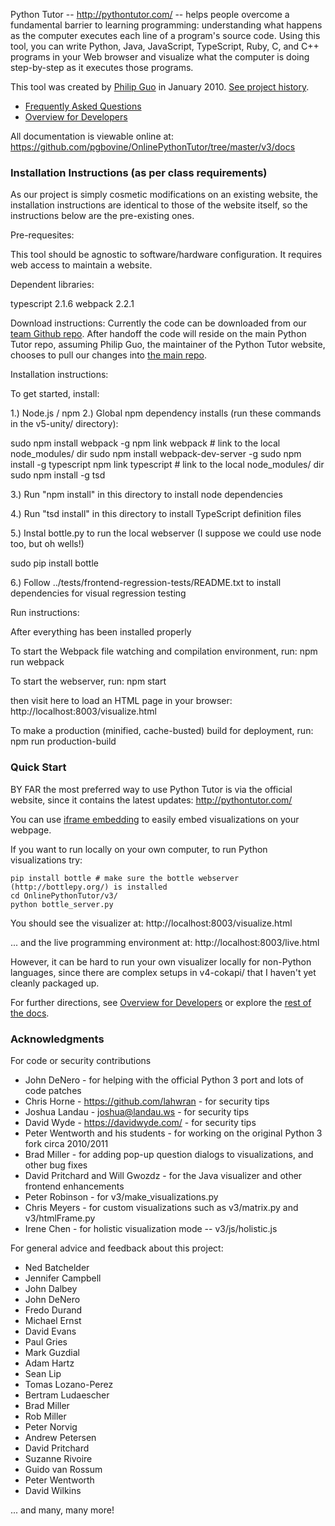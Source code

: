 Python Tutor -- http://pythontutor.com/ -- helps people overcome a fundamental barrier to learning programming: understanding what happens as the computer executes each line of a program's source code. Using this tool, you can write Python, Java, JavaScript, TypeScript, Ruby, C, and C++ programs in your Web browser and visualize what the computer is doing step-by-step as it executes those programs.

This tool was created by [Philip Guo](http://pgbovine.net/) in January 2010. [See project history](history.txt).

- [Frequently Asked Questions](v3/docs/user-FAQ.md)
- [Overview for Developers](v3/docs/developer-overview.md)

All documentation is viewable online at: https://github.com/pgbovine/OnlinePythonTutor/tree/master/v3/docs

### Installation Instructions (as per class requirements)

As our project is simply cosmetic modifications on an existing website, the installation instructions are identical to those of the website itself, so the instructions below are the pre-existing ones.

Pre-requesites:

This tool should be agnostic to software/hardware configuration. It requires web access to maintain a website.

Dependent libraries:

typescript 2.1.6
webpack 2.2.1

Download instructions:
Currently the code can be downloaded from our [team Github repo](https://github.com/Rephraim/junior-design). After handoff the code will reside on the main Python Tutor repo, assuming Philip Guo, the maintainer of the Python Tutor website, chooses to pull our changes into [the main repo](https://github.com/pgbovine/OnlinePythonTutor/).

Installation instructions:

To get started, install:

1.) Node.js / npm
2.) Global npm dependency installs (run these commands in the v5-unity/ directory):

  sudo npm install webpack -g
  npm link webpack            # link to the local node_modules/ dir
  sudo npm install webpack-dev-server -g
  sudo npm install -g typescript
  npm link typescript         # link to the local node_modules/ dir
  sudo npm install -g tsd

3.) Run "npm install" in this directory to install node dependencies

4.) Run "tsd install" in this directory to install TypeScript definition files

5.) Instal bottle.py to run the local webserver (I suppose we could use node too, but oh wells!)

  sudo pip install bottle

6.) Follow ../tests/frontend-regression-tests/README.txt to install
    dependencies for visual regression testing

Run instructions:

After everything has been installed properly

To start the Webpack file watching and compilation environment, run:
  npm run webpack

To start the webserver, run:
  npm start

then visit here to load an HTML page in your browser:
  http://localhost:8003/visualize.html

To make a production (minified, cache-busted) build for deployment, run:
  npm run production-build


### Quick Start

BY FAR the most preferred way to use Python Tutor is via the official website, since it contains the latest updates: http://pythontutor.com/

You can use [iframe embedding](v3/docs/embedding-HOWTO.md) to easily embed visualizations on your webpage.

If you want to run locally on your own computer, to run Python visualizations try:

```
pip install bottle # make sure the bottle webserver (http://bottlepy.org/) is installed
cd OnlinePythonTutor/v3/
python bottle_server.py
```

You should see the visualizer at: http://localhost:8003/visualize.html

... and the live programming environment at: http://localhost:8003/live.html 

However, it can be hard to run your own visualizer locally for non-Python languages, since there are complex setups in v4-cokapi/ that I haven't yet cleanly packaged up.

For further directions, see [Overview for Developers](v3/docs/developer-overview.md) or explore the [rest of the docs](v3/docs/).


### Acknowledgments

For code or security contributions

- John DeNero - for helping with the official Python 3 port and lots of code patches
- Chris Horne - https://github.com/lahwran - for security tips
- Joshua Landau - joshua@landau.ws - for security tips
- David Wyde - https://davidwyde.com/ - for security tips
- Peter Wentworth and his students - for working on the original Python 3 fork circa 2010/2011
- Brad Miller - for adding pop-up question dialogs to visualizations, and other bug fixes
- David Pritchard and Will Gwozdz - for the Java visualizer and other frontend enhancements
- Peter Robinson - for v3/make_visualizations.py
- Chris Meyers - for custom visualizations such as v3/matrix.py and v3/htmlFrame.py
- Irene Chen - for holistic visualization mode -- v3/js/holistic.js


For general advice and feedback about this project:

- Ned Batchelder
- Jennifer Campbell
- John Dalbey
- John DeNero
- Fredo Durand
- Michael Ernst
- David Evans
- Paul Gries
- Mark Guzdial
- Adam Hartz
- Sean Lip
- Tomas Lozano-Perez
- Bertram Ludaescher
- Brad Miller
- Rob Miller
- Peter Norvig
- Andrew Petersen
- David Pritchard
- Suzanne Rivoire
- Guido van Rossum
- Peter Wentworth
- David Wilkins

... and many, many more!
